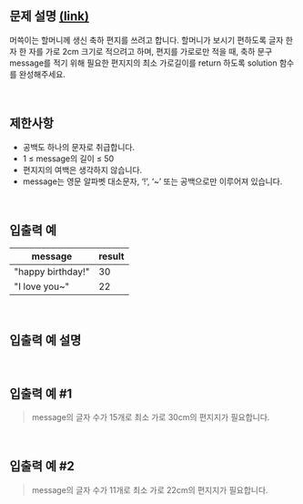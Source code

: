 ## 문제 설명 [(link)](https://school.programmers.co.kr/learn/courses/30/lessons/120898?language=javascript)

머쓱이는 할머니께 생신 축하 편지를 쓰려고 합니다. 할머니가 보시기 편하도록 글자 한 자 한 자를 가로 2cm 크기로 적으려고 하며, 편지를 가로로만 적을 때, 축하 문구 message를 적기 위해 필요한 편지지의 최소 가로길이를 return 하도록 solution 함수를 완성해주세요.

<br>

## 제한사항

- 공백도 하나의 문자로 취급합니다.
- 1 ≤ message의 길이 ≤ 50
- 편지지의 여백은 생각하지 않습니다.
- message는 영문 알파벳 대소문자, ‘!’, ‘~’ 또는 공백으로만 이루어져 있습니다.

<br>

## 입출력 예

| message           | result |
| ----------------- | ------ |
| "happy birthday!" | 30     |
| "I love you~"     | 22     |

<br>

## 입출력 예 설명

<br>

## 입출력 예 #1

> message의 글자 수가 15개로 최소 가로 30cm의 편지지가 필요합니다.

<br>

## 입출력 예 #2

> message의 글자 수가 11개로 최소 가로 22cm의 편지지가 필요합니다.
